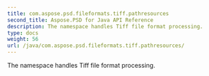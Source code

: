 ```yaml
---
title: com.aspose.psd.fileformats.tiff.pathresources
second_title: Aspose.PSD for Java API Reference
description: The namespace handles Tiff file format processing.
type: docs
weight: 56
url: /java/com.aspose.psd.fileformats.tiff.pathresources/
---
```



The namespace handles Tiff file format processing.

